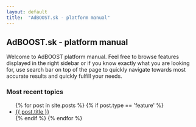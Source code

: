 ```yaml
---
layout: default
title:  "AdBOOST.sk - platform manual"
---
```


## AdBOOST.sk - platform manual


Welcome to AdBOOST platform manual. Feel free to browse features displayed in the right sidebar or if you know exactly what you are looking for, use search bar on top of the page to quickly navigate towards most accurate results and quickly fulfill your needs.

### Most recent topics

<ul>
  {% for post in site.posts %}
    {% if post.type == 'feature' %}
        <li>
          <a href="{{ post.url | prepend: site.baseurl }}">{{ post.title }}</a>
        </li>
    {% endif %}
  {% endfor %}
</ul>


